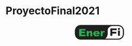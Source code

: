 # ProyectoFinal2021

<div align="center">

<img src="ReadmeDocs/Ener-Fi.png" width="30%"></img>
</div>